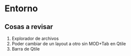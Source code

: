 # Entorno

## Cosas a revisar
1. Explorador de archivos
2. Poder cambiar de un layout a otro sin MOD+Tab en Qtile
3. Barra de Qtile
